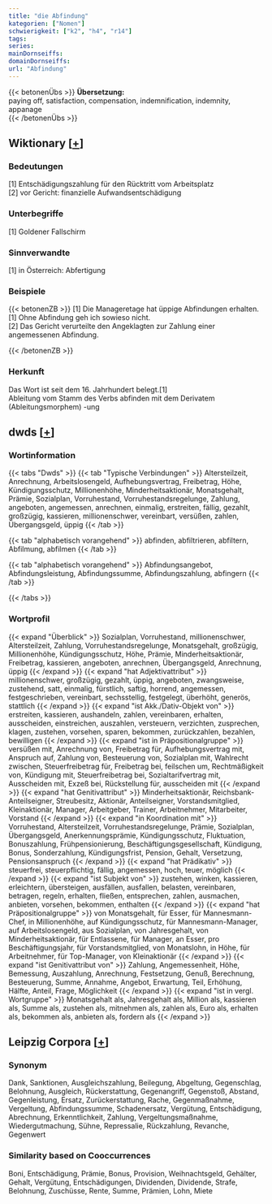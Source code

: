 ```yaml
---
title: "die Abfindung"
kategorien: ["Nomen"]
schwierigkeit: ["k2", "h4", "r14"]
tags:
series:
mainDornseiffs:
domainDornseiffs:
url: "Abfindung"
---
```


{{< betonenÜbs >}}
**Übersetzung:**  
paying off, satisfaction, compensation, indemnification, indemnity, appanage  
{{< /betonenÜbs >}}

## Wiktionary [[+](https://de.wiktionary.org/wiki/Abfindung)]

### Bedeutungen
[1] Entschädigungszahlung für den Rücktritt vom Arbeitsplatz  
[2] vor Gericht: finanzielle Aufwandsentschädigung  

### Unterbegriffe
[1] Goldener Fallschirm  

### Sinnverwandte
[1] in Österreich: Abfertigung  

### Beispiele
{{< betonenZB >}}
[1] Die Manageretage hat üppige Abfindungen erhalten.  
[1] Ohne Abfindung geh ich sowieso nicht.  
[2] Das Gericht verurteilte den Angeklagten zur Zahlung einer angemessenen Abfindung.  

{{< /betonenZB >}}
### Herkunft
Das Wort ist seit dem 16. Jahrhundert belegt.[1]  
Ableitung vom Stamm des Verbs abfinden mit dem Derivatem (Ableitungsmorphem) -ung  



## dwds [[+](https://www.dwds.de/wb/Abfindung)]

### Wortinformation
{{< tabs "Dwds" >}}
{{< tab "Typische Verbindungen" >}}
Altersteilzeit, Anrechnung, Arbeitslosengeld, Aufhebungsvertrag, Freibetrag, Höhe, Kündigungsschutz, Millionenhöhe, Minderheitsaktionär, Monatsgehalt, Prämie, Sozialplan, Vorruhestand, Vorruhestandsregelunge, Zahlung, angeboten, angemessen, anrechnen, einmalig, erstreiten, fällig, gezahlt, großzügig, kassieren, millionenschwer, vereinbart, versüßen, zahlen, Übergangsgeld, üppig
{{< /tab >}}

{{< tab "alphabetisch vorangehend" >}}
abfinden, abfiltrieren, abfiltern, Abfilmung, abfilmen
{{< /tab >}}

{{< tab "alphabetisch vorangehend" >}}
Abfindungsangebot, Abfindungsleistung, Abfindungssumme, Abfindungszahlung, abfingern
{{< /tab >}}

{{< /tabs >}}

### Wortprofil
{{< expand "Überblick" >}} Sozialplan, Vorruhestand, millionenschwer, Altersteilzeit, Zahlung, Vorruhestandsregelunge, Monatsgehalt, großzügig, Millionenhöhe, Kündigungsschutz, Höhe, Prämie, Minderheitsaktionär, Freibetrag, kassieren, angeboten, anrechnen, Übergangsgeld, Anrechnung, üppig {{< /expand >}}
{{< expand "hat Adjektivattribut" >}} millionenschwer, großzügig, gezahlt, üppig, angeboten, zwangsweise, zustehend, satt, einmalig, fürstlich, saftig, horrend, angemessen, festgeschrieben, vereinbart, sechsstellig, festgelegt, überhöht, generös, stattlich {{< /expand >}}
{{< expand "ist Akk./Dativ-Objekt von" >}} erstreiten, kassieren, aushandeln, zahlen, vereinbaren, erhalten, ausscheiden, einstreichen, auszahlen, versteuern, verzichten, zusprechen, klagen, zustehen, vorsehen, sparen, bekommen, zurückzahlen, bezahlen, bewilligen {{< /expand >}}
{{< expand "ist in Präpositionalgruppe" >}} versüßen mit, Anrechnung von, Freibetrag für, Aufhebungsvertrag mit, Anspruch auf, Zahlung von, Besteuerung von, Sozialplan mit, Wahlrecht zwischen, Steuerfreibetrag für, Freibetrag bei, feilschen um, Rechtmäßigkeit von, Kündigung mit, Steuerfreibetrag bei, Sozialtarifvertrag mit, Ausscheiden mit, Exzeß bei, Rückstellung für, ausscheiden mit {{< /expand >}}
{{< expand "hat Genitivattribut" >}} Minderheitsaktionär, Reichsbank-Anteilseigner, Streubesitz, Aktionär, Anteilseigner, Vorstandsmitglied, Kleinaktionär, Manager, Arbeitgeber, Trainer, Arbeitnehmer, Mitarbeiter, Vorstand {{< /expand >}}
{{< expand "in Koordination mit" >}} Vorruhestand, Altersteilzeit, Vorruhestandsregelunge, Prämie, Sozialplan, Übergangsgeld, Anerkennungsprämie, Kündigungsschutz, Fluktuation, Bonuszahlung, Frühpensionierung, Beschäftigungsgesellschaft, Kündigung, Bonus, Sonderzahlung, Kündigungsfrist, Pension, Gehalt, Versetzung, Pensionsanspruch {{< /expand >}}
{{< expand "hat Prädikativ" >}} steuerfrei, steuerpflichtig, fällig, angemessen, hoch, teuer, möglich {{< /expand >}}
{{< expand "ist Subjekt von" >}} zustehen, winken, kassieren, erleichtern, übersteigen, ausfällen, ausfallen, belasten, vereinbaren, betragen, regeln, erhalten, fließen, entsprechen, zahlen, ausmachen, anbieten, vorsehen, bekommen, enthalten {{< /expand >}}
{{< expand "hat Präpositionalgruppe" >}} von Monatsgehalt, für Esser, für Mannesmann-Chef, in Millionenhöhe, auf Kündigungsschutz, für Mannesmann-Manager, auf Arbeitslosengeld, aus Sozialplan, von Jahresgehalt, von Minderheitsaktionär, für Entlassene, für Manager, an Esser, pro Beschäftigungsjahr, für Vorstandsmitglied, von Monatslohn, in Höhe, für Arbeitnehmer, für Top-Manager, von Kleinaktionär {{< /expand >}}
{{< expand "ist Genitivattribut von" >}} Zahlung, Angemessenheit, Höhe, Bemessung, Auszahlung, Anrechnung, Festsetzung, Genuß, Berechnung, Besteuerung, Summe, Annahme, Angebot, Erwartung, Teil, Erhöhung, Hälfte, Anteil, Frage, Möglichkeit {{< /expand >}}
{{< expand "ist in vergl. Wortgruppe" >}} Monatsgehalt als, Jahresgehalt als, Million als, kassieren als, Summe als, zustehen als, mitnehmen als, zahlen als, Euro als, erhalten als, bekommen als, anbieten als, fordern als {{< /expand >}}

## Leipzig Corpora [[+](https://corpora.uni-leipzig.de/en/res?word=Abfindung&corpusId=deu_newscrawl-public_2018)]


### Synonym
Dank, Sanktionen, Ausgleichszahlung, Beilegung, Abgeltung, Gegenschlag, Belohnung, Ausgleich, Rückerstattung, Gegenangriff, Gegenstoß, Abstand, Gegenleistung, Ersatz, Zurückerstattung, Rache, Gegenmaßnahme, Vergeltung, Abfindungssumme, Schadenersatz, Vergütung, Entschädigung, Abrechnung, Erkenntlichkeit, Zahlung, Vergeltungsmaßnahme, Wiedergutmachung, Sühne, Repressalie, Rückzahlung, Revanche, Gegenwert


### Similarity based on Cooccurrences
Boni, Entschädigung, Prämie, Bonus, Provision, Weihnachtsgeld, Gehälter, Gehalt, Vergütung, Entschädigungen, Dividenden, Dividende, Strafe, Belohnung, Zuschüsse, Rente, Summe, Prämien, Lohn, Miete


